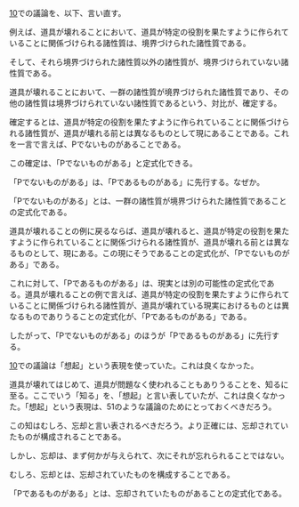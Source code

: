 [10](https://github.com/TomonariMASADA/didactic-fiesta/blob/main/010.md)での議論を、以下、言い直す。

例えば、道具が壊れることにおいて、道具が特定の役割を果たすように作られていることに関係づけられる諸性質は、境界づけられた諸性質である。

そして、それら境界づけられた諸性質以外の諸性質が、境界づけられていない諸性質である。

道具が壊れることにおいて、一群の諸性質が境界づけられた諸性質であり、その他の諸性質は境界づけられていない諸性質であるという、対比が、確定する。

確定するとは、道具が特定の役割を果たすように作られていることに関係づけられる諸性質が、道具が壊れる前とは異なるものとして現にあることである。これを一言で言えば、Pでないものがあることである。

この確定は、「Pでないものがある」と定式化できる。

「Pでないものがある」は、「Pであるものがある」に先行する。なぜか。

「Pでないものがある」とは、一群の諸性質が境界づけられた諸性質であることの定式化である。

道具が壊れることの例に戻るならば、道具が壊れると、道具が特定の役割を果たすように作られていることに関係づけられる諸性質が、道具が壊れる前とは異なるものとして、現にある。この現にそうであることの定式化が、「Pでないものがある」である。

これに対して、「Pであるものがある」は、現実とは別の可能性の定式化である。道具が壊れることの例で言えば、道具が特定の役割を果たすように作られていることに関係づけられる諸性質が、道具が壊れている現実におけるものとは異なるものでありうることの定式化が、「Pであるものがある」である。

したがって、「Pでないものがある」のほうが「Pであるものがある」に先行する。

[10](https://github.com/TomonariMASADA/didactic-fiesta/blob/main/010.md)での議論は「想起」という表現を使っていた。これは良くなかった。

道具が壊れてはじめて、道具が問題なく使われることもありうることを、知るに至る。ここでいう「知る」を、「想起」と言い表していたが、これは良くなかった。「想起」という表現は、51のような議論のためにとっておくべきだろう。

この知はむしろ、忘却と言い表されるべきだろう。より正確には、忘却されていたものが構成されることである。

しかし、忘却は、まず何かが与えられて、次にそれが忘れられることではない。

むしろ、忘却とは、忘却されていたものを構成することである。

「Pであるものがある」とは、忘却されていたものがあることの定式化である。
